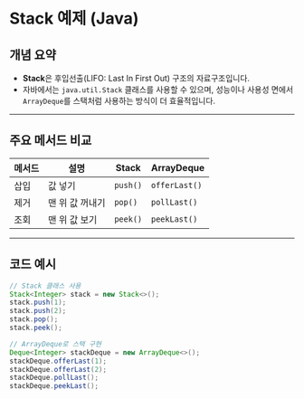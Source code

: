 # Stack 예제 (Java)

## 개념 요약

- **Stack**은 후입선출(LIFO: Last In First Out) 구조의 자료구조입니다.
- 자바에서는 `java.util.Stack` 클래스를 사용할 수 있으며,
  성능이나 사용성 면에서 `ArrayDeque`를 스택처럼 사용하는 방식이 더 효율적입니다.

---

## 주요 메서드 비교

| 메서드 | 설명            | Stack    | ArrayDeque    |
| ------ | --------------- | -------- | ------------- |
| 삽입   | 값 넣기         | `push()` | `offerLast()` |
| 제거   | 맨 위 값 꺼내기 | `pop()`  | `pollLast()`  |
| 조회   | 맨 위 값 보기   | `peek()` | `peekLast()`  |

---

## 코드 예시

```java
// Stack 클래스 사용
Stack<Integer> stack = new Stack<>();
stack.push(1);
stack.push(2);
stack.pop();
stack.peek();

// ArrayDeque로 스택 구현
Deque<Integer> stackDeque = new ArrayDeque<>();
stackDeque.offerLast(1);
stackDeque.offerLast(2);
stackDeque.pollLast();
stackDeque.peekLast();
```
